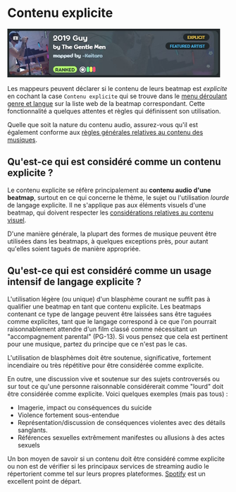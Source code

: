 # Contenu explicite

![Capture d'écran d'une beatmap contenant un contenu explicite](img/explicit-tag.jpg "Un exemple de beatmap qui est marqué avec le tag 'explicite'.")

Les mappeurs peuvent déclarer si le contenu de leurs beatmap est *explicite* en cochant la case `Contenu explicite` qui se trouve dans le [menu déroulant genre et langue](/wiki/Beatmap/Genre_and_language) sur la liste web de la beatmap correspondant. Cette fonctionnalité a quelques attentes et règles qui définissent son utilisation.

Quelle que soit la nature du contenu audio, assurez-vous qu'il est également conforme aux [règles générales relatives au contenu des musiques](/wiki/Rules/Song_Content_Rules).

## Qu'est-ce qui est considéré comme un contenu explicite ?

Le contenu explicite se réfère principalement au **contenu audio d'une beatmap**, surtout en ce qui concerne le thème, le sujet ou l'utilisation *lourde* de langage explicite. Il ne s'applique pas aux éléments visuels d'une beatmap, qui doivent respecter les [considérations relatives au contenu visuel](/wiki/Rules/Visual_Content_Considerations).

D'une manière générale, la plupart des formes de musique peuvent être utilisées dans les beatmaps, à quelques exceptions près, pour autant qu'elles soient tagués de manière appropriée.

## Qu'est-ce qui est considéré comme un usage intensif de langage explicite ?

L'utilisation légère (ou unique) d'un blasphème courant ne suffit pas à qualifier une beatmap en tant que contenu explicite. Les beatmaps contenant ce type de langage peuvent être laissées sans être taguées comme explicites, tant que le langage correspond à ce que l'on pourrait raisonnablement attendre d'un film classé comme nécessitant un "accompagnement parental" (PG-13). Si vous pensez que cela est pertinent pour une musique, partez du principe que ce n'est pas le cas.

L'utilisation de blasphèmes doit être soutenue, significative, fortement incendiaire ou très répétitive pour être considérée comme explicite.

En outre, une discussion vive et soutenue sur des sujets controversés ou sur tout ce qu'une personne raisonnable considérerait comme "lourd" doit être considérée comme explicite. Voici quelques exemples (mais pas tous) :

- Imagerie, impact ou conséquences du suicide
- Violence fortement sous-entendue
- Représentation/discussion de conséquences violentes avec des détails sanglants.
- Références sexuelles extrêmement manifestes ou allusions à des actes sexuels

Un bon moyen de savoir si un contenu doit être considéré comme explicite ou non est de vérifier si les principaux services de streaming audio le répertorient comme tel sur leurs propres plateformes. [Spotify](https://www.spotify.com) est un excellent point de départ.
